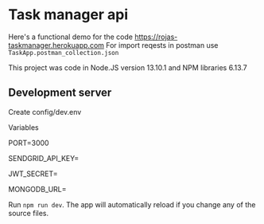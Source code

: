 # Task manager api

Here's a functional demo for the code
https://rojas-taskmanager.herokuapp.com
For import reqests in postman use `TaskApp.postman_collection.json`

This project was code in Node.JS version 13.10.1 and NPM libraries 6.13.7

## Development server

Create config/dev.env 

Variables

PORT=3000

SENDGRID_API_KEY=

JWT_SECRET=

MONGODB_URL=

Run `npm run dev`. The app will automatically reload if you change any of the source files.